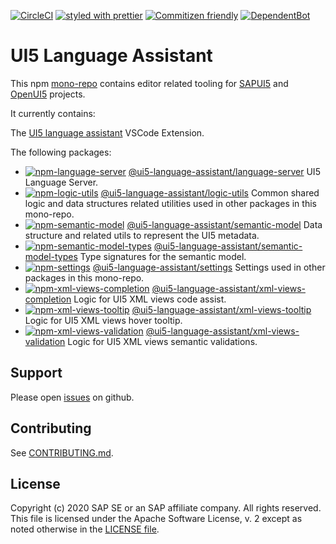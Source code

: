 [![CircleCI](https://circleci.com/gh/SAP/ui5-language-assistant.svg?style=svg)](https://circleci.com/gh/SAP/ui5-language-assistant)
[![styled with prettier](https://img.shields.io/badge/styled_with-prettier-ff69b4.svg)](https://github.com/prettier/prettier)
[![Commitizen friendly](https://img.shields.io/badge/commitizen-friendly-brightgreen.svg)](http://commitizen.github.io/cz-cli/)
[![DependentBot](https://api.dependabot.com/badges/status?host=github&repo=SAP/ui5-language-assistant)](https://dependabot.com/)

# UI5 Language Assistant

This npm [mono-repo][mono-repo] contains editor related tooling for [SAPUI5][ui5] and [OpenUI5][openui5] projects.

It currently contains:

The [UI5 language assistant](./packages/vscode-ui5-language-assistant) VSCode Extension.

The following packages:

- [![npm-language-server][npm-language-server-image]][npm-language-server-url] [@ui5-language-assistant/language-server](./packages/language-server) UI5 Language Server.
- [![npm-logic-utils][npm-logic-utils-image]][npm-logic-utils-url] [@ui5-language-assistant/logic-utils](./packages/logic-utils) Common shared logic and data structures related utilities used in other packages in this mono-repo.
- [![npm-semantic-model][npm-semantic-model-image]][npm-semantic-model-url] [@ui5-language-assistant/semantic-model](./packages/semantic-model) Data structure and related utils to represent the UI5 metadata.
- [![npm-semantic-model-types][npm-semantic-model-types-image]][npm-semantic-model-types-url] [@ui5-language-assistant/semantic-model-types](./packages/semantic-model-types) Type signatures for the semantic model.
- [![npm-settings][npm-settings-image]][npm-settings-url] [@ui5-language-assistant/settings](./packages/settings) Settings used in other packages in this mono-repo.
- [![npm-xml-views-completion][npm-xml-views-completion-image]][npm-xml-views-completion-url] [@ui5-language-assistant/xml-views-completion](./packages/xml-views-completion) Logic for UI5 XML views code assist.
- [![npm-xml-views-tooltip][npm-xml-views-tooltip-image]][npm-xml-views-tooltip-url] [@ui5-language-assistant/xml-views-tooltip](./packages/xml-views-tooltip) Logic for UI5 XML views hover tooltip.
- [![npm-xml-views-validation][npm-xml-views-validation-image]][npm-xml-views-validation-url] [@ui5-language-assistant/xml-views-validation](./packages/xml-views-validation) Logic for UI5 XML views semantic validations.

[npm-language-server-image]: https://img.shields.io/npm/v/@ui5-language-assistant/language-server.svg
[npm-language-server-url]: https://www.npmjs.com/package/@ui5-language-assistant/language-server
[npm-logic-utils-image]: https://img.shields.io/npm/v/@ui5-language-assistant/logic-utils.svg
[npm-logic-utils-url]: https://www.npmjs.com/package/@ui5-language-assistant/logic-utils
[npm-semantic-model-image]: https://img.shields.io/npm/v/@ui5-language-assistant/semantic-model.svg
[npm-semantic-model-url]: https://www.npmjs.com/package/@ui5-language-assistant/semantic-model
[npm-semantic-model-types-image]: https://img.shields.io/npm/v/@ui5-language-assistant/semantic-model-types.svg
[npm-semantic-model-types-url]: https://www.npmjs.com/package/@ui5-language-assistant/semantic-model-types
[npm-settings-image]: https://img.shields.io/npm/v/@ui5-language-assistant/settings.svg
[npm-settings-url]: https://www.npmjs.com/package/@ui5-language-assistant/settings
[npm-xml-views-completion-image]: https://img.shields.io/npm/v/@ui5-language-assistant/xml-views-completion.svg
[npm-xml-views-completion-url]: https://www.npmjs.com/package/@ui5-language-assistant/xml-views-completion
[npm-xml-views-tooltip-image]: https://img.shields.io/npm/v/@ui5-language-assistant/xml-views-tooltip.svg
[npm-xml-views-tooltip-url]: https://www.npmjs.com/package/@ui5-language-assistant/xml-views-tooltip
[npm-xml-views-validation-image]: https://img.shields.io/npm/v/@ui5-language-assistant/xml-views-validation.svg
[npm-xml-views-validation-url]: https://www.npmjs.com/package/@ui5-language-assistant/xml-views-validation

## Support

Please open [issues](https://github.com/SAP/ui5-language-assistant/issues) on github.

## Contributing

See [CONTRIBUTING.md](./CONTRIBUTING.md).

## License

Copyright (c) 2020 SAP SE or an SAP affiliate company. All rights reserved.
This file is licensed under the Apache Software License, v. 2 except as noted otherwise in the [LICENSE file](./LICENSE).

[mono-repo]: https://github.com/babel/babel/blob/master/doc/design/monorepo.md
[ui5]: https://ui5.sap.com
[openui5]: https://openui5.org
